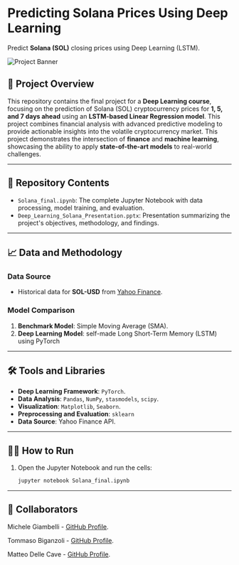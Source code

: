 # Predicting Solana Prices Using Deep Learning

Predict **Solana (SOL)** closing prices using Deep Learning (LSTM).

![Project Banner](https://example.com/your-banner-image.jpg)

## 🚀 Project Overview
This repository contains the final project for a **Deep Learning course**, focusing on the prediction of Solana (SOL) cryptocurrency prices for **1, 5, and 7 days ahead** using an **LSTM-based Linear Regression model**. This project combines financial analysis with advanced predictive modeling to provide actionable insights into the volatile cryptocurrency market.
This project demonstrates the intersection of **finance** and **machine learning**, showcasing the ability to apply **state-of-the-art models** to real-world challenges.
 
---

## 📂 Repository Contents
- `Solana_final.ipynb`: The complete Jupyter Notebook with data processing, model training, and evaluation.
- `Deep_Learning_Solana_Presentation.pptx`: Presentation summarizing the project's objectives, methodology, and findings.

---

## 📈 Data and Methodology
### Data Source
- Historical data for **SOL-USD** from [Yahoo Finance]([https://finance.yahoo.com/](https://finance.yahoo.com/quote/SOL-USD/history/)).

### Model Comparison
1. **Benchmark Model**: Simple Moving Average (SMA).
2. **Deep Learning Model**: self-made Long Short-Term Memory (LSTM) using PyTorch

---

## 🛠️ Tools and Libraries
- **Deep Learning Framework**: `PyTorch`.
- **Data Analysis**: `Pandas`, `NumPy`, `stasmodels`, `scipy`.
- **Visualization**: `Matplotlib`, `Seaborn`.
- **Preprocessing and Evaluation**: `sklearn`
- **Data Source**: Yahoo Finance API.

---

## 👨‍💻 How to Run
1. Open the Jupyter Notebook and run the cells:  
   ```bash
   jupyter notebook Solana_final.ipynb
   ```

---

## 🤝 Collaborators

Michele Giambelli - [GitHub Profile](https://github.com/MicheleGiambelli).

Tommaso Biganzoli - [GitHub Profile](https://github.com/biguz-commits).

Matteo Delle Cave - [GitHub Profile](https://github.com/matdcp).



